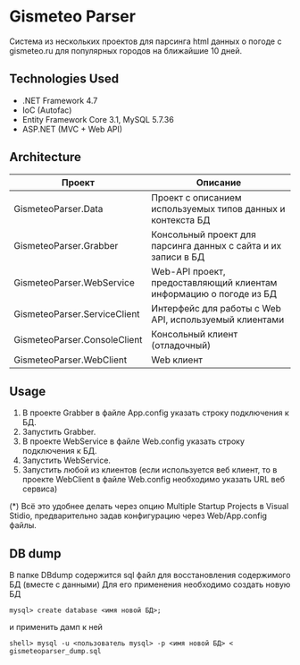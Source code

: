 # Gismeteo Parser
Система из нескольких проектов для парсинга html данных о погоде с gismeteo.ru для популярных городов на ближайшие 10 дней.

## Technologies Used
- .NET Framework 4.7
- IoC (Autofac)
- Entity Framework Core 3.1, MySQL 5.7.36
- ASP.NET (MVC + Web API)

## Architecture
| Проект      | Описание |
| ----------- | ----------- |
| GismeteoParser.Data | Проект с описанием используемых типов данных и контекста БД |
| GismeteoParser.Grabber | Консольный проект для парсинга данных с сайта и их записи в БД |
| GismeteoParser.WebService | Web-API проект, предоставляющий клиентам информацию о погоде из БД |
| GismeteoParser.ServiceClient | Интерфейс для работы с Web API, используемый клиентами |
| GismeteoParser.ConsoleClient | Консольный клиент (отладочный) |
| GismeteoParser.WebClient | Web клиент |

## Usage
1. В проекте Grabber в файле App.config указать строку подключения к БД.
2. Запустить Grabber.
3. В проекте WebService в файле Web.config указать строку подключения к БД.
4. Запустить WebService.
5. Запустить любой из клиентов (если используется веб клиент, то в проекте WebClient в файле Web.config необходимо указать URL веб сервиса)

(*) Всё это удобнее делать через опцию Multiple Startup Projects в Visual Stidio, предварительно задав конфигурацию через Web/App.config файлы.

## DB dump
В папке DBdump содержится sql файл для восстановления содержимого БД (вместе с данными)
Для его применения необходимо создать новую БД 
```
mysql> create database <имя новой БД>;
```
и применить дамп к ней
```
shell> mysql -u <пользователь mysql> -p <имя новой БД> < gismeteoparser_dump.sql
```


